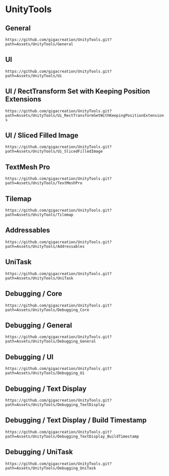 # UnityTools

## General

`https://github.com/gigacreation/UnityTools.git?path=Assets/UnityTools/General`

## UI

`https://github.com/gigacreation/UnityTools.git?path=Assets/UnityTools/Ui`

## UI / RectTransform Set with Keeping Position Extensions

`https://github.com/gigacreation/UnityTools.git?path=Assets/UnityTools/Ui_RectTransformSetWithKeepingPositionExtensions`

## UI / Sliced Filled Image

`https://github.com/gigacreation/UnityTools.git?path=Assets/UnityTools/Ui_SlicedFilledImage`

## TextMesh Pro

`https://github.com/gigacreation/UnityTools.git?path=Assets/UnityTools/TextMeshPro`

## Tilemap

`https://github.com/gigacreation/UnityTools.git?path=Assets/UnityTools/Tilemap`

## Addressables

`https://github.com/gigacreation/UnityTools.git?path=Assets/UnityTools/Addressables`

## UniTask

`https://github.com/gigacreation/UnityTools.git?path=Assets/UnityTools/UniTask`

## Debugging / Core

`https://github.com/gigacreation/UnityTools.git?path=Assets/UnityTools/Debugging_Core`

## Debugging / General

`https://github.com/gigacreation/UnityTools.git?path=Assets/UnityTools/Debugging_General`

## Debugging / UI

`https://github.com/gigacreation/UnityTools.git?path=Assets/UnityTools/Debugging_Ui`

## Debugging / Text Display

`https://github.com/gigacreation/UnityTools.git?path=Assets/UnityTools/Debugging_TextDisplay`

## Debugging / Text Display / Build Timestamp

`https://github.com/gigacreation/UnityTools.git?path=Assets/UnityTools/Debugging_TextDisplay_BuildTimestamp`

## Debugging / UniTask

`https://github.com/gigacreation/UnityTools.git?path=Assets/UnityTools/Debugging_UniTask`
